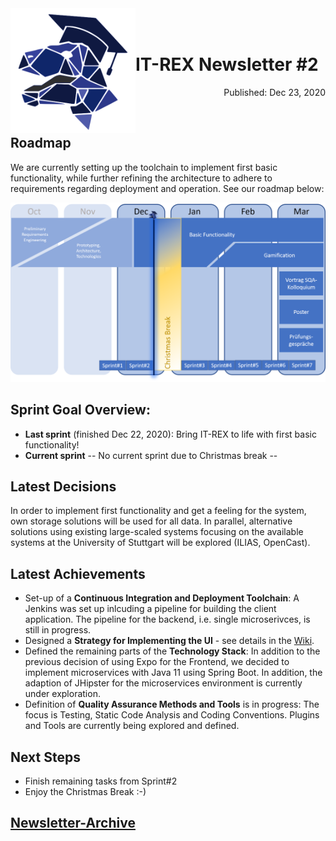<img align="left" width="200" src="../graphix/rexlogo.png"/>
<br/>
<br/>

# IT-REX Newsletter #2

<p align="right">Published: Dec 23, 2020</p>
<br/>

## Roadmap

We are currently setting up the toolchain to implement first basic functionality, while further refining the architecture to adhere to requirements regarding deployment and operation. See our roadmap below:

![Roadmap](../graphix/roadmap02.png)

## Sprint Goal Overview:
* **Last sprint** (finished Dec 22, 2020): Bring IT-REX to life with first basic functionality!
* **Current sprint** -- No current sprint due to Christmas break --

## Latest Decisions

In order to implement first functionality and get a feeling for the system, own storage solutions will be used for all data. In parallel, alternative solutions using existing large-scaled systems focusing on the available systems at the University of Stuttgart will be explored (ILIAS, OpenCast). 

## Latest Achievements

* Set-up of a **Continuous Integration and Deployment Toolchain**: A Jenkins was set up inlcuding a pipeline for building the client application. The pipeline for the backend, i.e. single microserivces, is still in progress. 
* Designed a **Strategy for Implementing the UI** - see details in the [Wiki](https://github.com/IT-REX-Platform/Wiki/wiki/Development--UI-Design-and-Implementation-Strategy-and-Tools).
* Defined the remaining parts of the **Technology Stack**: In addition to the previous decision of using Expo for the Frontend, we decided to implement microservices with Java 11 using Spring Boot. In addition, the adaption of JHipster for the microservices environment is currently under exploration.
* Definition of **Quality Assurance Methods and Tools** is in progress: The focus is Testing, Static Code Analysis and Coding Conventions. Plugins and Tools are currently being explored and defined. 

## Next Steps

* Finish remaining tasks from Sprint#2
* Enjoy the Christmas Break :-)

## [Newsletter-Archive](https://github.com/IT-REX-Platform/Wiki/tree/main/newsletter/archive)